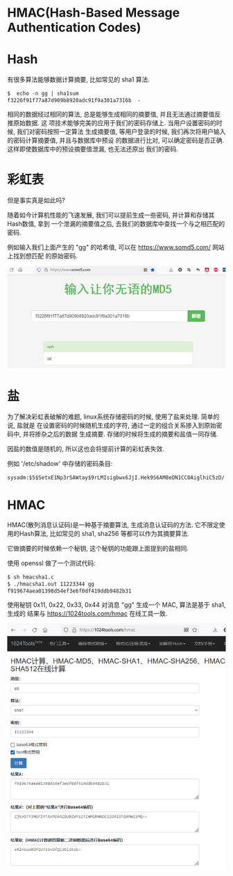 HMAC(Hash-Based Message Authentication Codes)
=============================================

# Hash

有很多算法能够数据计算摘要, 比如常见的 sha1 算法.

```console
$  echo -n gg | sha1sum
f3226f91f77a87d909b8920adc91f9a301a7316b  -
```

相同的数据经过相同的算法, 总是能够生成相同的摘要值, 并且无法通过摘要值反推原始数据. 这
项技术能够完美的应用于我们的密码存储上. 当用户设置密码的时候, 我们对密码按照一定算法
生成摘要值, 等用户登录的时候, 我们再次将用户输入的密码计算摘要值, 并且与数据库中预设
的数据进行比对, 可以确定密码是否正确. 这样即使数据库中的预设摘要值泄漏, 也无法还原出
我们的密码.

# 彩虹表

但是事实真是如此吗?

随着如今计算机性能的飞速发展, 我们可以提前生成一些密码, 并计算和存储其Hash数值, 拿到
一个泄漏的摘要值之后, 去我们的数据库中查找一个与之相匹配的密码.

例如输入我们上面产生的 "gg" 的哈希值, 可以在 https://www.somd5.com/ 网站上找到想匹配
的原始密码.

![somd5](./pic/somd5_gg.png)

# 盐

为了解决彩虹表破解的难题, linux系统存储密码的时候, 使用了盐来处理. 简单的说, 盐就是
在设置密码的时候随机生成的字符, 通过一定的组合关系掺入到原始密码中, 并将掺杂之后的数据
生成摘要. 存储的时候将生成的摘要和盐值一同存储.

因盐的数值是随机的, 所以这也会将提前计算的彩虹表失效.

例如 '/etc/shadow' 中存储的密码条目:

```
sysadm:$5$SetxE1Np3rSAWtay$9rLMIsigbwx6JjI.Hek9S6AM8eDN1CC0AiglhiC5zD/:19005:0:99999:7:::
```

# HMAC

HMAC(散列消息认证码)是一种基于摘要算法, 生成消息认证码的方法. 它不限定使用的Hash算法,
比如常见的 sha1, sha256 等都可以作为其摘要算法.

它做摘要的时候依赖一个秘钥, 这个秘钥的功能跟上面提到的盐相同.

使用 openssl 做了一个测试代码:

```console
$ sh hmacsha1.c
$ ./hmacsha1.out 11223344 gg
f919674aea01398d54ef3e6f0df419ddb9482b31
```

使用秘钥 0x11, 0x22, 0x33, 0x44 对消息 "gg" 生成一个 MAC, 算法是基于 sha1, 生成的
结果与 https://1024tools.com/hmac 在线工具一致.

![pic](./pic/hmacsha1_gg.png)
